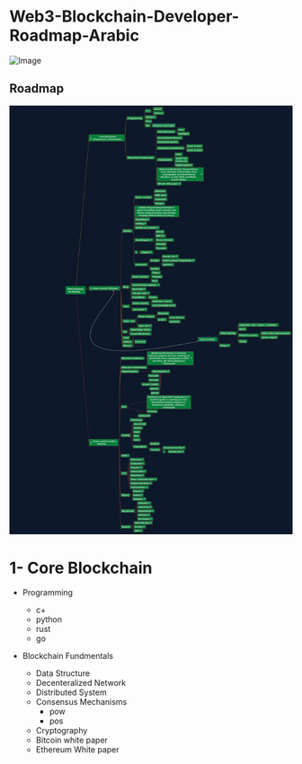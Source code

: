 # Web3-Blockchain-Developer-Roadmap-Arabic
![Image](https://github.com/user-attachments/assets/6dc5795c-52ba-422f-a295-85df4cc7c27f)

## Roadmap
![Roadmap](./web3eg.svg)

# 1- Core Blockchain
 - Programming   
   - c+
   - python
   - rust
   - go
   
   
- Blockchain Fundmentals
  - Data Structure
  - Decenteralized Network
  - Distributed System
  - Consensus Mechanisms
      - pow
      - pos
  - Cryptography
  - Bitcoin white paper
  - Ethereum White paper




